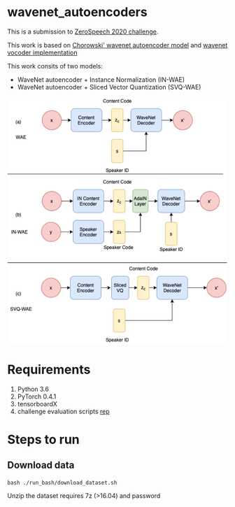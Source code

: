 # wavenet\_autoencoders
This is a submission to [ZeroSpeech 2020 challenge](https://zerospeech.com/2020/results.html).

This work is based on [Chorowski' wavenet autoencoder model](https://arxiv.org/abs/1901.08810) and [wavenet vocoder implementation](https://github.com/r9y9/wavenet_vocoder)

This work consits of two models: 
 * WaveNet autoencoder + Instance Normalization (IN-WAE)
 * WaveNet autoencoder + Sliced Vector Quantization (SVQ-WAE)
 
![Model](AE.png)

# Requirements
 1. Python 3.6
 2. PyTorch 0.4.1
 3. tensorboardX
 4. challenge evaluation scripts [rep](https://github.com/bootphon/zerospeech2020)

# Steps to run

## Download data
`bash ./run_bash/download_dataset.sh`

Unzip the dataset requires 7z (>16.04) and password
